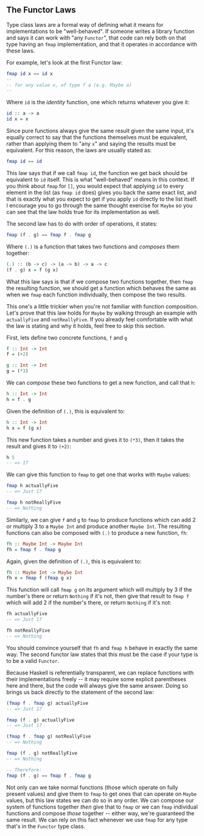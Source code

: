 ## The Functor Laws

Type class laws are a formal way of defining what it means for implementations
to be "well-behaved". If someone writes a library function and says it can work
with "any `Functor`", that code can rely both on that type having an `fmap`
implementation, and that it operates in accordance with these laws.

For example, let's look at the first Functor law:

```haskell
fmap id x == id x
-- 
-- for any value x, of type f a (e.g. Maybe a)
-- 
```

Where `id` is the *identity* function, one which returns whatever you give it:

```haskell
id :: a -> a
id x = x
```

Since pure functions always give the same result given the same input, it's
equally correct to say that the functions themselves must be equivalent, rather
than applying them to "any `x`" and saying the results must be equivalent. For
this reason, the laws are usually stated as:

```haskell
fmap id == id
```

This law says that if we call `fmap id`, the function we get back should be
equivalent to `id` itself. This is what "well-behaved" means in this context. If
you think about `fmap` for `[]`, you would expect that applying `id` to every
element in the list (as `fmap id` does) gives you back the same exact list, and
that is exactly what you expect to get if you apply `id` directly to the list
itself. I encourage you to go through the same thought exercise for `Maybe` so
you can see that the law holds true for its implementation as well.

The second law has to do with order of operations, it states:

```haskell
fmap (f . g) == fmap f . fmap g
```

Where `(.)` is a function that takes two functions and *composes* them together:

```haskell
(.) :: (b -> c) -> (a -> b) -> a -> c
(f . g) x = f (g x)
```

What this law says is that if we compose two functions together, then `fmap` the
resulting function, we should get a function which behaves the same as when we
`fmap` each function individually, then compose the two results.

This one's a little trickier when you're not familiar with function composition.
Let's prove that this law holds for `Maybe` by walking through an example with
`actuallyFive` and `notReallyFive`. If you already feel comfortable with what
the law is stating and why it holds, feel free to skip this section.

First, lets define two concrete functions, `f` and `g`

```haskell
f :: Int -> Int
f = (+2)

g :: Int -> Int
g = (*3)
```

We can *compose* these two functions to get a new function, and call that `h`:

```haskell
h :: Int -> Int
h = f . g
```

Given the definition of `(.)`, this is equivalent to:

```haskell
h :: Int -> Int
h x = f (g x)
```

This new function takes a number and gives it to `(*3)`, then it takes the
result and gives it to `(+2)`:

```haskell
h 5
-- => 17
```

We can give this function to `fmap` to get one that works with `Maybe` values:

```haskell
fmap h actuallyFive
-- => Just 17

fmap h notReallyFive
-- => Nothing
```

Similarly, we can give `f` and `g` to `fmap` to produce functions which can add
2 or multiply 3 to a `Maybe Int` and produce another `Maybe Int`. The resulting
functions can also be composed with `(.)` to produce a new function, `fh`:

```haskell
fh :: Maybe Int -> Maybe Int
fh = fmap f . fmap g
```

Again, given the definition of `(.)`, this is equivalent to:

```haskell
fh :: Maybe Int -> Maybe Int
fh x = fmap f (fmap g x)
```

This function will call `fmap g` on its argument which will multiply by 3 if the
number's there or return `Nothing` if it's not, then give that result to `fmap
f` which will add 2 if the number's there, or return `Nothing` if it's not:

```haskell
fh actuallyFive
-- => Just 17

fh notReallyFive
-- => Nothing
```

You should convince yourself that `fh` and `fmap h` behave in exactly the same
way. The second functor law states that this must be the case if your type is to
be a valid `Functor`.

Because Haskell is referentially transparent, we can replace functions with
their implementations freely -- it may require some explicit parentheses here
and there, but the code will always give the same answer. Doing so brings us
back directly to the statement of the second law:

```haskell
(fmap f . fmap g) actuallyFive
-- => Just 17

fmap (f . g) actuallyFive
-- => Just 17

(fmap f . fmap g) notReallyFive
-- => Nothing

fmap (f . g) notReallyFive
-- => Nothing

-- Therefore:
fmap (f . g) == fmap f . fmap g
```

Not only can we take normal functions (those which operate on fully present
values) and give them to `fmap` to get ones that can operate on `Maybe` values,
but this law states we can do so in any order. We can compose our system of
functions together *then* give that to `fmap` or we can `fmap` individual
functions and compose *those* together -- either way, we're guaranteed the same
result. We can rely on this fact whenever we use `fmap` for any type that's in
the `Functor` type class.
